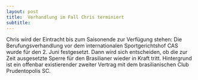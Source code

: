 ```yaml
---
layout: post
title:  Verhandlung im Fall Chris terminiert
subtitle:  
---
```


Chris wird der Eintracht bis zum Saisonende zur Verfügung stehen: Die Berufungsverhandlung vor dem internationalen Sportgerichtshof CAS wurde für den 2. Juni festgesetzt. Dann wird sich entscheiden, ob die zur Zeit ausgesetzte Sperre für den Brasilianer wieder in Kraft tritt. Hintergrund ist ein offenbar existierender zweiter Vertrag mit dem brasilianischen Club Prudentopolis SC.


